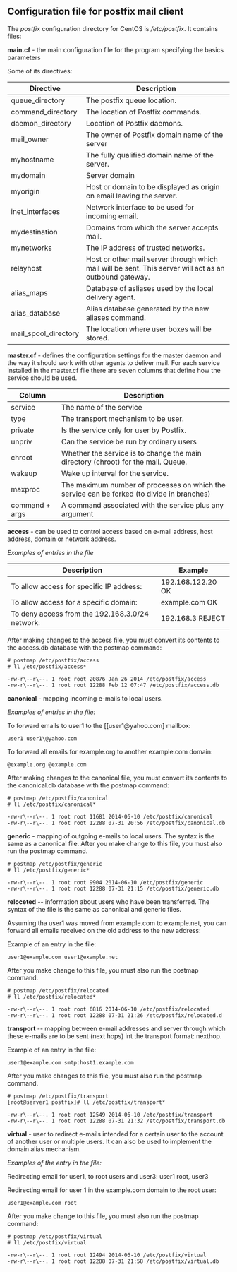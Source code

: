 Configuration file for **postfix** mail client
------------------------------------------------

The *postfix* configuration directory for CentOS is */etc/postfix*. It
contains files:

**main.cf** - the main configuration file for the program specifying
 the basics parameters
 
 Some of its directives:
 
 
 |**Directive**            |       **Description**                                                                                    |
 | ------------------------| ---------------------------------------------------------------------------------------------------------|
 |queue\_directory         |       The postfix queue location.                                                                         
 |command\_directory       |      The location of Postfix commands.
 |daemon\_directory        |       Location of Postfix daemons.
 |mail\_owner              |       The owner of Postfix domain name of the server
 |myhostname               |       The fully qualified domain name of the server.
 |mydomain                 |       Server domain
 |myorigin                 |       Host or domain to be displayed as origin on email leaving the server.
 |inet\_interfaces         |       Network interface to be used for incoming email.
 |mydestination            |       Domains from which the server accepts mail.
 |mynetworks               |       The IP address of trusted networks.
 |relayhost                |       Host or other mail server through which mail will be sent. This server will act as an outbound gateway.
 |alias\_maps              |       Database of asliases used by the local delivery agent.
 |alias\_database          |       Alias database generated by the new aliases command.
 |mail\_spool\_directory   |       The location where user boxes will be stored.
 
 **master.cf** - defines the configuration settings for the master
 daemon and the way it should work with other agents to deliver mail.
 For each service installed in the master.cf file there are seven
 columns that define how the service should be used.
 
 |Column           |     Description
 |---------------- | --------------------------------------------------------------------------------------------
 |service          |    The name of the service
 |type             |    The transport mechanism to be user.
 |private          |    Is the service only for user by Postfix.
 |unpriv           |    Can the service be run by ordinary users
 |chroot           |    Whether the service is to change the main directory (chroot) for the mail. Queue.
 |wakeup           |    Wake up interval for the service.
 |maxproc          |    The maximum number of processes on which the service can be forked (to divide in branches)
 |command + args   |   A command associated with the service plus any argument
 
**access** - can be used to control access based on e-mail address,
 host address, domain or network address.
 
 *Examples of entries in the file*
 
 |Description                                     | Example
 |------------------------------------------------|--------------------
 |To allow access for specific IP address:        | 192.168.122.20 OK
 |To allow access for a specific domain:          | example.com OK
 |To deny access from the 192.168.3.0/24 network: | 192.168.3 REJECT
 
 After making changes to the access file, you must convert its contents
 to the access.db database with the postmap command:
 
 	# postmap /etc/postfix/access
 	# ll /etc/postfix/access*
 
 	-rw-r\--r\--. 1 root root 20876 Jan 26 2014 /etc/postfix/access
 	-rw-r\--r\--. 1 root root 12288 Feb 12 07:47 /etc/postfix/access.db
 
**canonical** - mapping incoming e-mails to local users.
 
 *Examples of entries in the file:*
 
 To forward emails to user1 to the
 [[user1\@yahoo.com] mailbox:
 
 	user1 user1\@yahoo.com
 
 To forward all emails for example.org to another example.com domain:
 
 	@example.org @example.com
 
 After making changes to the canonical file, you must convert its
 contents to the canonical.db database with the postmap command:
 
 	# postmap /etc/postfix/canonical
 	# ll /etc/postfix/canonical*
 
 	-rw-r\--r\--. 1 root root 11681 2014-06-10 /etc/postfix/canonical
 	-rw-r\--r\--. 1 root root 12288 07-31 20:56 /etc/postfix/canonical.db
 
**generic** - mapping of outgoing e-mails to local users. The syntax
 is the same as a canonical file. After you make change to this file,
 you must also run the postmap command.
 
 	# postmap /etc/postfix/generic
 	# ll /etc/postfix/generic*
 
 	-rw-r\--r\--. 1 root root 9904 2014-06-10 /etc/postfix/generic
 	-rw-r\--r\--. 1 root root 12288 07-31 21:15 /etc/postfix/generic.db
 
**reloceted** -- information about users who have been transferred.
 The syntax of the file is the same as canonical and generic files.
 
 Assuming tha user1 was moved from example.com to example.net, you can
 forward all emails received on the old address to the new address:
 
 Example of an entry in the file:
 
 	user1@example.com user1@example.net
 
 After you make change to this file, you must also run the postmap
 command.
 
 	# postmap /etc/postfix/relocated
 	# ll /etc/postfix/relocated*
 
 	-rw-r\--r\--. 1 root root 6816 2014-06-10 /etc/postfix/relocated
 	-rw-r\--r\--. 1 root root 12288 07-31 21:26 /etc/postfix/relocated.d
 
**transport** -- mapping between e-mail addresses and server through
 which these e-mails are to be sent (next hops) int the transport
 format: nexthop.
 
 Example of an entry in the file:
 
 	user1@example.com smtp:host1.example.com
 
 After you make changes to this file, you must also run the postmap
 command.
 
 	# postmap /etc/postfix/transport
 	[root@server1 postfix]# ll /etc/postfix/transport*
 
 	-rw-r\--r\--. 1 root root 12549 2014-06-10 /etc/postfix/transport
 	-rw-r\--r\--. 1 root root 12288 07-31 21:32 /etc/postfix/transport.db
 
**virtual** - user to redirect e-mails intended for a certain user to
 the account of another user or multiple users. It can also be used to
 implement the domain alias mechanism.
 
 *Examples of the entry in the file:*
 
 Redirecting email for user1, to root users and user3:
 	user1 root, user3
 
 Redirecting email for user 1 in the example.com domain to the root
 user:
 
 	user1@example.com root
 
 After you make change to this file, you must also run the postmap
 command:
 
 	# postmap /etc/postfix/virtual
 	# ll /etc/postfix/virtual
 
 	-rw-r\--r\--. 1 root root 12494 2014-06-10 /etc/postfix/virtual
 	-rw-r\--r\--. 1 root root 12288 07-31 21:58 /etc/postfix/virtual.db
